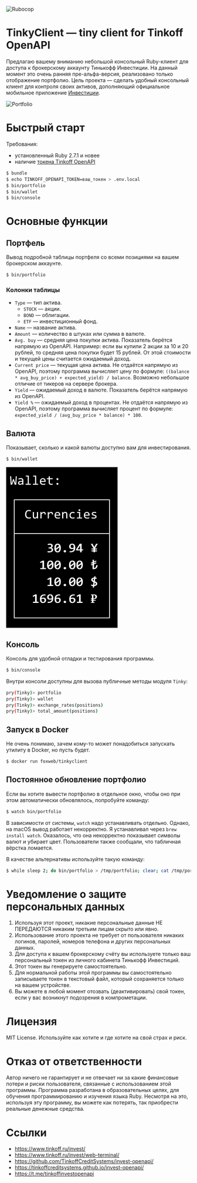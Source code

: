 ![Rubocop](https://github.com/foxweb/tinkyclient/workflows/Rubocop/badge.svg)

# TinkyClient — tiny client for Tinkoff OpenAPI

Предлагаю вашему вниманию небольшой консольный Ruby-клиент для доступа к брокерскому аккаунту Тинькофф Инвестиции.
На данный момент это очень ранняя пре-альфа-версия, реализовано только отображение портфолио.
Цель проекта — сделать удобный консольный клиент для контроля своих активов, дополняющий официальное мобильное приложение [Инвестиции](https://www.tinkoff.ru/invest/).

![Portfolio](/examples/portfolio.png)

# Быстрый старт

Требования:
- установленный Ruby 2.7.1 и новее
- наличие [токена Tinkoff OpenAPI](https://tinkoffcreditsystems.github.io/invest-openapi/auth/)

```sh
$ bundle
$ echo TINKOFF_OPENAPI_TOKEN=ваш_токен > .env.local
$ bin/portfolio
$ bin/wallet
$ bin/console
```
# Основные функции

## Портфель

Вывод подробной таблицы портфеля со всеми позициями на вашем брокерском аккаунте.

```sh
$ bin/portfolio
```

### Колонки таблицы

- `Type` — тип актива.
  - `STOCK` — акции.
  - `BOND` — облигации.
  - `ETF` — инвестиционный фонд.
- `Name` — название актива.
- `Amount` — количество в штуках или сумма в валюте.
- `Avg. buy` — средняя цена покупки актива. Показатель берётся напрямую из OpenAPI. Например: если вы купили 2 акции за 10 и 20 рублей, то средняя цена покупки будет 15 рублей. От этой стоимости и текущей цены считается ожидаемый доход.
- `Current price` — текущая цена актива. Не отдаётся напрямую из OpenAPI, поэтому программа вычисляет цену по формуле: `((balance * avg_buy_price) + expected_yield) / balance`. Возможно небольшое отличие от тикеров на сервере брокера.
- `Yield` — ожидаемый доход в валюте. Показатель берётся напрямую из OpenAPI.
- `Yield %` — ожидаемый доход в процентах. Не отдаётся напрямую из OpenAPI, поэтому программа вычисляет процент по формуле: `expected_yield / (avg_buy_price * balance) * 100`.

## Валюта

Показывает, сколько и какой валюты доступно вам для инвестирования.

```sh
$ bin/wallet
```

![Portfolio](/examples/wallet.png)

## Консоль

Консоль для удобной отладки и тестирования программы.

```sh
$ bin/console
```

Внутри консоли доступны для вызова публичные методы модуля `Tinky`:

```sh
pry(Tinky)> portfolio
pry(Tinky)> wallet
pry(Tinky)> exchange_rates(positions)
pry(Tinky)> total_amount(positions)
```

## Запуск в Docker

Не очень понимаю, зачем кому-то может понадобиться запускать утилиту в Docker, но пусть будет.

```sh
$ docker run foxweb/tinkyclient
```

## Постоянное обновление портфолио

Если вы хотите вывести портфолио в отдельное окно, чтобы оно при этом автоматически обновлялось, попробуйте команду:

```sh
$ watch bin/portfolio
```

В зависимости от системы, `watch` надо устанавливать отдельно. Однако, на macOS вывод работает некорректно. Я устанавливал через `brew install watch`. Оказалось, что она некорректно показывает символы валют и убирает цвет. Пользователи также сообщали, что табличная вёрстка ломается.

В качестве альтернативы используйте такую команду:

```sh
$ while sleep 2; do bin/portfolio > /tmp/portfolio; clear; cat /tmp/portfolio; done
```

# Уведомление о защите персональных данных

1. Используя этот проект, никакие персональные данные НЕ ПЕРЕДАЮТСЯ никаким третьим лицам скрыто или явно.
2. Использование этого проекта не требует от пользователя никаких логинов, паролей, номеров телефона и других персональных данных.
3. Для доступа к вашем брокерскому счёту вы используете только ваш персональный токен из личного кабинета Тинькофф Инвестиций.
4. Этот токен вы генерируете самостоятельно.
5. Для нормальной работы этой программы вы самостоятельно записываете токен в текстовый файл, который сохраняется только на вашем устройстве.
6. Вы можете в любой момент отозвать (деактивировать) свой токен, если у вас возникнут подозрения в компрометации.

# Лицензия

MIT License. Используйте как хотите и где хотите на свой страх и риск.

# Отказ от ответственности

Автор ничего не гарантирует и не отвечает ни за какие финансовые потери и риски пользователя, связанные с использованием этой программы. Программа разработана в образовательных целях, для обучения программированию и изучения языка Ruby. Несмотря на это, используя эту программу, вы можете как потерять, так приобрести реальные денежные средства.

# Ссылки

- https://www.tinkoff.ru/invest/
- https://www.tinkoff.ru/invest/web-terminal/
- https://github.com/TinkoffCreditSystems/invest-openapi/
- https://tinkoffcreditsystems.github.io/invest-openapi/
- https://t.me/tinkoffinvestopenapi
